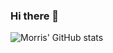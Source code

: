 ### Hi there 👋

<!--
**MorrisMuuoMulitu/MorrisMuuoMulitu** is a ✨ _special_ ✨ repository because its `README.md` (this file) appears on your GitHub profile.

Here are some ideas to get you started:

- 🔭 I’m currently working on ...
- 🌱 I’m currently learning ...
- 👯 I’m looking to collaborate on ...
- 🤔 I’m looking for help with ...
- 💬 Ask me about ...
- 📫 How to reach me: ...
- 😄 Pronouns: ...
- ⚡ Fun fact: ...
-->

![Morris' GitHub stats](https://github-readme-stats.vercel.app/api?username=MorrisMuuoMulitu&show_icons=true&theme=radical)



